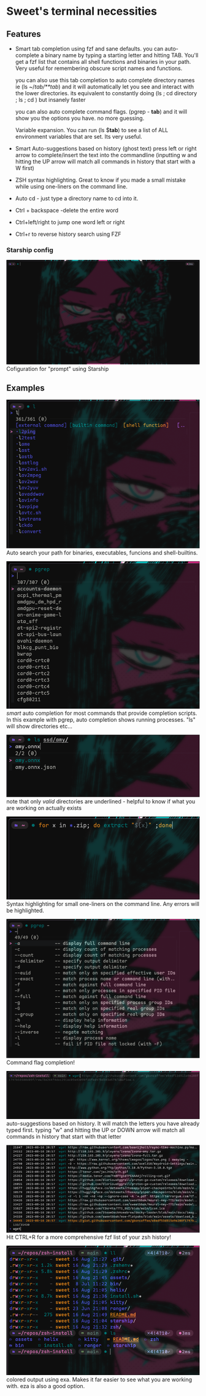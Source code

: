 # Sweet's terminal necessities

## Features

- Smart tab completion using fzf and sane defaults.
  you can auto-complete a binary name by typing a starting letter and hitting TAB.
  You'll get a fzf list that contains all shell functions and binaries in your path. Very
  useful for remembering obscure script names and functions.

  you can also use this tab completion to auto complete directory names ie (ls ~/_tab/\*\*tab_)
  and it will automatically let you see and interact with the lower directories. its equivalent
  to constantly doing (ls ; cd directory ; ls ; cd ) but insanely faster

  you can also auto complete command flags. (pgrep - **tab**) and it will show you the options you have.
  no more guessing.

  Variable expansion. You can run (ls $**tab**) to see a list of ALL environment variables that are set.
  Its very useful.

- Smart Auto-suggestions based on history (ghost text) press left or right arrow to complete/insert the text into the commandline
  (inputting w and hitting the UP arrow will match all commands in history that start with a W first)

- ZSH syntax highlighting. Great to know if you made a small mistake while using one-liners on the command line.

- Auto cd - just type a directory name to cd into it.
- Ctrl + backspace -delete the entire word
- Ctrl+left/right to jump one word left or right
- Ctrl+r to reverse history search using FZF

### Starship config

![](assets/terminal.png)
Cofiguration for "prompt" using Starship

## Examples

![](assets/cmd_complete.png)
Auto search your path for binaries, executables, funcions and shell-builtins.

![](assets/cmd2.png)
_smart_ auto completion for most commands that provide completion scripts. In this example
with pgrep, auto completion shows running processes. "ls" will show directories etc...

![](assets/cmd3.png)
note that only _valid_ directories are underlined - helpful to know if what you are working on actually exists

![](assets/cmd4.png)
Syntax highlighting for small one-liners on the command line. Any errors will be highlighted.

![](assets/cmd5.png)
Command flag completion!

![](assets/cmd7.png)
auto-suggestions based on history. It will match the letters you have already typed first.
typing "w" and hitting the UP or DOWN arrow will match all commands in history that start with that letter

![](assets/cmd8.png)
Hit CTRL+R for a more comprehensive fzf list of your zsh history!

![](assets/cmd6.png)
colored output using exa. Makes it far easier to see what you are working with. eza is also a good option.
